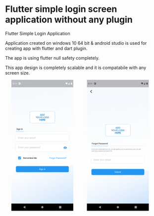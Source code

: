 # Flutter simple login screen application without any plugin

Flutter Simple Login Application

Application created on windows 10 64 bit & android studio is used for creating app with flutter and dart plugin.

The app is using flutter null safety completely.

This app design is completely scalable and it is compatabile with any screen size.

<p float="left">
<img src="https://github.com/mohitagrawal939/simple-flutter-login-screen/blob/master/assets/images/1.png" width="200" hspace="20">
<img src="https://github.com/mohitagrawal939/simple-flutter-login-screen/blob/master/assets/images/2.png" width="200" hspace="20">
</p>
